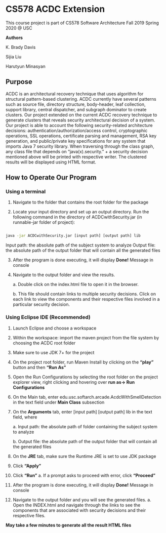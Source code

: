 # **CS578 ACDC Extension**

  
This course project is part of CS578 Software Architecture Fall 2019 Spring 2020 @ USC

**Authors**

K. Brady Davis

Sijia Liu

Harutyun Minasyan


## **Purpose**

ACDC is an architectural recovery technique that uses algorithm for structural pattern-based clustering. ACDC currently have several patterns such as source file, directory structure, body-header, leaf collection, support library, central dispatcher, and subgraph dominator to create clusters. Our project extended on the current ACDC recovery technique to generate clusters that reveals security architectural decision of a system. Our project is able to account the following security-related architecture decisions: authentication/authorization/access control, cryptographic operations, SSL operations, certificate parsing and management, RSA key generation, and public/private key specifications for any system that imports Java 7 security library. When traversing through the class graph, any class file that depends on “java(x).security.” + a security decision mentioned above will be printed with respective writer. The clustered results will be displayed using HTML format.

  

## **How to Operate Our Program**

  

### Using a terminal

1.  Navigate to the folder that contains the root folder for the package    

2.  Locate your input directory and set up an output directory. Run the following command in the directory of ACDCwithSecurity.jar (in runnable-jar folder of project):
    

  

```bash

java -jar ACDCwithSecurity.jar [input path] [output path] lib

```
  Input path: the absolute path of the subject system to analyze
  Output file: the absolute path of the output folder that will contain all the generated files

3. After the program is done executing, it will display **Done!** Message in console

4.  Navigate to the output folder and view the results.

	a.  Double click on the index.html file to open it in the browser.    
	
	b.  This file should contain links to multiple security decisions. Click on each link to view the components and their respective files involved in a particular security decision.
    

  

### Using Eclipse IDE (Recommended)

1.  Launch Eclipse and choose a workspace
    
2.  Within the workspace: import the maven project from the file system by choosing the ACDC root folder
    
3.  Make sure to use JDK 7+ for the project
    
4.  On the project root folder, run Maven Install by clicking on the **“play”** button and then **“Run As”**
    
5.  Open the Run Configurations by selecting the root folder on the project explorer view, right clicking and hovering over **run as-> Run Configurations**
    
6.  On the Main tab, enter edu.usc.softarch.arcade.AcdcWithSmellDetection in the text field under **Main Class** subsection
    
7.  On the **Arguments** tab, enter [input path] [output path] lib in the text field, where

	a.  Input path: the absolute path of folder containing the subject system to analyze
    
	b.  Output file: the absolute path of the output folder that will contain all the generated files
    

8.  On the **JRE** tab, make sure the Runtime JRE is set to use JDK package
    
9.  Click **“Apply”**
    
10.  Click **“Run”**
    a.  If a prompt asks to proceed with error, click **“Proceed”**
    
12.  After the program is done executing, it will display **Done!** Message in console
    
13.  Navigate to the output folder and you will see the generated files.
    a. Open the INDEX.html and navigate through the links to see the components that are associated with security decisions and their respective files.
    
**May take a few minutes to generate all the result HTML files**

